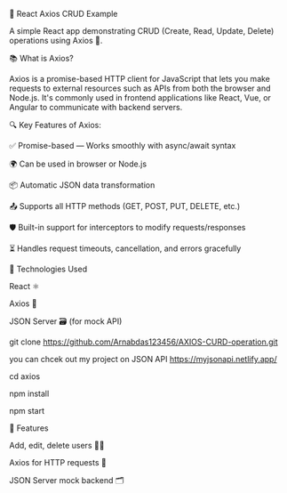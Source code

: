 🚀 React Axios CRUD Example

A simple React app demonstrating CRUD (Create, Read, Update, Delete) operations using Axios 📡.

📚 What is Axios?

Axios is a promise-based HTTP client for JavaScript that lets you make requests to external resources such as APIs from both the browser and Node.js. It's commonly used in frontend applications like React, Vue, or Angular to communicate with backend servers.

🔍 Key Features of Axios:

✅ Promise-based — Works smoothly with async/await syntax

🌍 Can be used in browser or Node.js

📦 Automatic JSON data transformation

📤 Supports all HTTP methods (GET, POST, PUT, DELETE, etc.)

🛡️ Built-in support for interceptors to modify requests/responses

⏳ Handles request timeouts, cancellation, and errors gracefully


🔧 Technologies Used

React ⚛️

Axios 📡

JSON Server 🗃️ (for mock API)

git clone https://github.com/Arnabdas123456/AXIOS-CURD-operation.git

you can chcek out my project on JSON API https://myjsonapi.netlify.app/

cd axios

npm install

npm start

🎉 Features

Add, edit, delete users 🙋‍♂️

Axios for HTTP requests 🔄

JSON Server mock backend 🗂️
